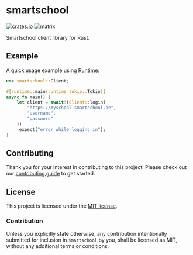 # smartschool

[![crates.io](https://img.shields.io/crates/v/smartschool.svg)](https://crates.io/crates/smartschool)
![matrix](https://img.shields.io/matrix/rust-smsc:matrix.org.svg)

Smartschool client library for Rust.

## Example

A quick usage example using [Runtime](https://crates.io/crates/runtime):

```rust
use smartschool::Client;

#[runtime::main(runtime_tokio::Tokio)]
async fn main() {
    let client = await!(Client::login(
        "https://myschool.smartschool.be",
        "username",
        "password"
    ))
    .expect("error while logging in");
}
```

## Contributing

Thank you for your interest in contributing to this project! Please check out our [contributing guide](CONTRIBUTING.md) to get started.

## License

This project is licensed under the [MIT license](LICENSE).

### Contribution

Unless you explicitly state otherwise, any contribution intentionally submitted
for inclusion in `smartschool` by you, shall be licensed as MIT, without any additional
terms or conditions.